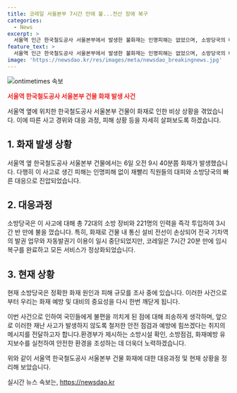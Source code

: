 ```yaml
---
title: 코레일 서울본부 7시간 만에 불...전산 장애 복구
categories:
  - News
excerpt: >
  서울역 인근 한국철도공사 서울본부에서 발생한 불화재는 인명피해는 없었으며, 소방당국의 빠른 대응으로 3시간 반 만에 소화됐다. 하지만 통신설비 전선이 손상돼 발권업무와 자동발권기 이용이 중단됐으나, 코레일은 오후 5시쯤 모든 서비스를 정상화했다고 전했다. 소방당국은 화재 원인과 피해 규모를 조사 중이다.
feature_text: >
  서울역 인근 한국철도공사 서울본부에서 발생한 불화재는 인명피해는 없었으며, 소방당국의 빠른 대응으로 3시간 반 만에 소화됐다. 하지만 통신설비 전선이 손상돼 발권업무와 자동발권기 이용이 중단됐으나, 코레일은 오후 5시쯤 모든 서비스를 정상화했다고 전했다. 소방당국은 화재 원인과 피해 규모를 조사 중이다.
image: 'https://newsdao.kr/res/images/meta/newsdao_breakingnews.jpg'
---
```


<p><img src="https://newsdao.kr/res/images/meta/newsdao_breakingnews.jpg" alt="ontimetimes 속보" /></p>

<p><b><span style="color: #ee2323;">서울역 한국철도공사 서울본부 건물 화재 발생 사건</span></b></p>

<p>서울역 옆에 위치한 한국철도공사 서울본부 건물이 화재로 인한 비상 상황을 겪었습니다. 이에 따른 사고 경위와 대응 과정, 피해 상황 등을 자세히 살펴보도록 하겠습니다.</p>

<h2 data-ke-size="size26">1. 화재 발생 상황</h2>

<p>서울역 옆 한국철도공사 서울본부 건물에서는 6일 오전 9시 40분쯤 화재가 발생했습니다. 다행히 이 사고로 생긴 피해는 인명피해 없이 재빨리 직원들의 대피와 소방당국의 빠른 대응으로 진압되었습니다.</p>

<h2 data-ke-size="size26">2. 대응과정</h2>

<p>소방당국은 이 사고에 대해 총 72대의 소방 장비와 221명의 인력을 즉각 투입하여 3시간 반 만에 불을 껐습니다. 특히, 화재로 건물 내 통신 설비 전선이 손상되어 전국 기차역의 발권 업무와 자동발권기 이용이 일시 중단되었지만, 코레일은 7시간 20분 만에 임시 복구를 완료하고 모든 서비스가 정상화되었습니다.</p>

<h2 data-ke-size="size26">3. 현재 상황</h2>

<p>현재 소방당국은 정확한 화재 원인과 피해 규모를 조사 중에 있습니다. 이러한 사건으로부터 우리는 화재 예방 및 대비의 중요성을 다시 한번 깨닫게 됩니다.</p>

<p>이번 사건으로 인하여 국민들에게 불편을 끼치게 된 점에 대해 죄송하게 생각하며, 앞으로 이러한 재난 사고가 발생하지 않도록 철저한 안전 점검과 예방에 힘쓰겠다는 취지의 메시지를 전달하고자 합니다.환경부가 제시하는 소방시설 확인, 소방점검, 화재예방 유지보수를 실천하여 안전한 환경을 조성하는 데 더욱더 노력하겠습니다.</p>

<p>위와 같이 서울역 한국철도공사 서울본부 건물 화재에 대한 대응과정 및 현재 상황을 정리해 보았습니다.</p>
실시간 뉴스 속보는, <a href="https://newsdao.kr" rel="dofollow">https://newsdao.kr</a>


